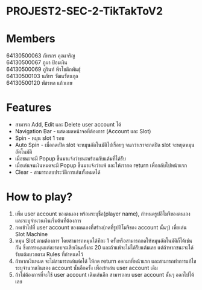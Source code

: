 # PROJEST2-SEC-2-TikTakToV2

# Members
64130500063 ภัทรกร คุณเจริญ <br>
64130500067 ภูผา ป้อมเงิน <br>
64130500069 ภูรินท์ พีรโชติกพันธุ์ <br>
64130500103 นภัทร วัฒนรัตนกุล <br>
64130500120 พัชรพล แก้วเกษ <br>

<h1>Features</h1>
<ul>
  <li>สามารถ Add, Edit และ Delete user account ได้</li>
  <li>Navigation Bar - แสดงผลหน้าจอที่ต้องการ (Account และ Slot)
  <li>Spin - หมุน slot 1 รอบ</li>
  <li>Auto Spin - เมื่อกดเปิด slot จะหมุนอัตโนมัติไปเรื่อยๆ จนกว่าเราจะกดปิด slot จะหยุดหมุนอัตโนมัติ</li>
  <li>เมื่อชนะจะมี Popup ขึ้นมาแจ้งว่าชนะพร้อมกับแต้มที่ได้รับ</li>
  <li>เมื่อเล่นจนเงินหมดจะมี Popup ขึ้นมาแจ้งว่าแพ้ และให้เรากด return เพื่อกลับไปหน้าแรก</li>
  <li>Clear - สามารถลบประวัติการเล่นทั้งหมดได้
</ul>

<h1>How to play?</h1>
<ol type="1">
  <li>เพิ่ม user account ของตนเอง พร้อมระบุชื่อ(player name), กำหนดรูปอิโมจิของตนเอง และระบุจำนวนเงินเริ่มต้นที่ต้องการ</li>
  <li>กดเข้าไปที่ user account ของตนเองที่สร้าง(กดที่รูปอิโมจิของ account นั้นๆ) เพื่อเล่น Slot Machine</li>
  <li>หมุน Slot ตามต้องการ โดยสามารถหมุนได้ทีละ 1 ครั้งหรือสามารถกดให้หมุนอัตโนมัติก็ได้เช่นกัน ซึ่งการหมุนแต่ละรอบจะเสียเงินครั้งละ 20 และถ้าแพ้จะไม่ได้รับแต้มเลย แต่ถ้าหากชนะจะได้รับแต้มบวกตาม Rules ที่กำหนดไว้</li>
  <li>ถ้าหากเงินหมด จะไม่สามารถเล่นต่อได้ ให้กด return ออกมาที่หน้าแรก และสามารถทำการแก้ไข ระบุจำนวนเงินของ account นั้นอีกครั้ง เพื่อเข้าเล่น user account เดิม</li>
  <li>ถ้าไม่ต้องการที่จะใช้ user account เดิมเล่นอีก สามารถลบ user account นั้นๆ ออกไปได้เลย</li>
 <ol>
